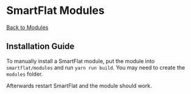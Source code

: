 # SmartFlat Modules

[Back to Modules](./)

## Installation Guide

To manually install a SmartFlat module, put the module into `smartflat/modules` and run `yarn run build`. You may need to create the `modules` folder.

Afterwards restart SmartFlat and the module should work.
